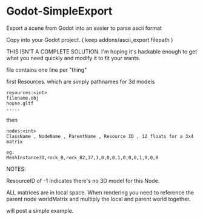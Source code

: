 # Godot-SimpleExport
Export a scene from Godot into an easier to parse ascii format

Copy into your Godot project. ( keep addons/ascii_export filepath ) 

THIS ISN'T A COMPLETE SOLUTION. I'm hoping it's hackable enough to get what you need quickly and modify it to fit your wants.



file contains one line per "thing" 

first Resources. which are simply pathnames for 3d models 

```
resources:<int>
filename.obj
house.gltf
.....
```

then 

```
nodes:<int>
ClassName , NodeName , ParentName , Resource ID , 12 floats for a 3x4 matrix

eg. 
MeshInstance3D,rock_B,rock_B2,37,1,0,0,0,1,0,0,0,1,0,0,0
```

NOTES:

ResourceID of -1 indicates there's no 3D model for this Node. 

ALL matrices are in local space. 
When rendering you need to reference the parent node worldMatrix and multiply the local and parent world together. 

will post a simple example.








